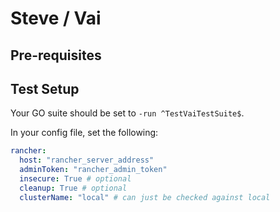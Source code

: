# Steve / Vai

## Pre-requisites

## Test Setup

Your GO suite should be set to `-run ^TestVaiTestSuite$`.

In your config file, set the following:

```yaml
rancher:
  host: "rancher_server_address"
  adminToken: "rancher_admin_token"
  insecure: True # optional
  cleanup: True # optional
  clusterName: "local" # can just be checked against local
```

